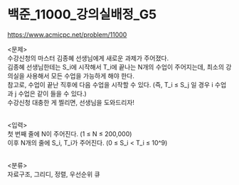 # 백준_11000_강의실배정_G5

https://www.acmicpc.net/problem/11000

<문제><br/>
수강신청의 마스터 김종혜 선생님에게 새로운 과제가 주어졌다. <br/>
김종혜 선생님한테는 S_i에 시작해서 T_i에 끝나는 N개의 수업이 주어지는데, 최소의 강의실을 사용해서 모든 수업을 가능하게 해야 한다. <br/>
참고로, 수업이 끝난 직후에 다음 수업을 시작할 수 있다. (즉, T_i ≤ S_j 일 경우 i 수업과 j 수업은 같이 들을 수 있다.)<br/>
수강신청 대충한 게 찔리면, 선생님을 도와드리자!<br/><br/>

<입력><br/>
첫 번째 줄에 N이 주어진다. (1 ≤ N ≤ 200,000)<br/>
이후 N개의 줄에 S_i, T_i가 주어진다. (0 ≤ S_i < T_i ≤ 10^9)<br/><br/>

<분류><br/>
자료구조, 그리디, 정렬, 우선순위 큐